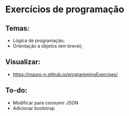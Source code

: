# Exercícios de programação

## Temas:

- Lógica de programação;
- Orientação a objetos (em breve);

## Visualizar:
- https://mauro-n.github.io/programmingExercises/

## To-do:
- Modificar para consumir JSON
- Adicionar bootstrap